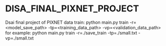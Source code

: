# DISA_FINAL_PIXNET_PROJECT
Dsai final project of PIXNET data
train:
python main.py  train -r=<model_save_path> -tp=<training_data_path> -vp=<validation_data_path>
for example:
python main.py  train -r=./save_train -tp=./small.txt -vp=./small.txt